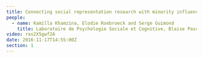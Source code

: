 ```yaml
---
title: Connecting social representation research with minority influence
people:
  - name: Kamilla Khamzina, Elodie Roebroeck and Serge Guimond
    title: Laboratoire de Psychologie Sociale et Cognitive, Blaise Pascal University, Clermont-Ferrand
video: ras2X5gwf2A
date: 2016-11-17T14:55:00Z
section: 1
---
```

